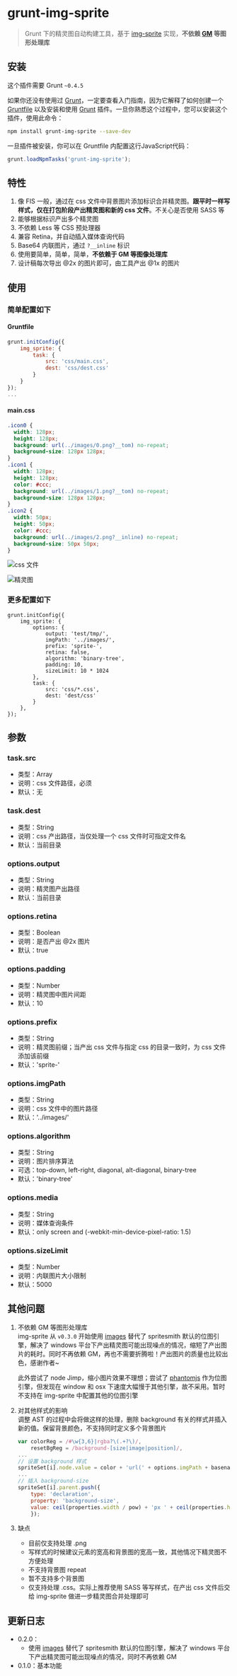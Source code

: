 # grunt-img-sprite

> Grunt 下的精灵图自动构建工具，基于 [img-sprite](https://github.com/cupools/img-sprite) 实现，**不依赖 [GM](http://www.graphicsmagick.org/) 等图形处理库**

## 安装
这个插件需要 Grunt `~0.4.5`

如果你还没有使用过 [Grunt](http://gruntjs.com/)，一定要查看入门指南，因为它解释了如何创建一个 [Gruntfile](http://gruntjs.com/sample-gruntfile) 以及安装和使用 [Grunt](http://gruntjs.com/) 插件。一旦你熟悉这个过程中，您可以安装这个插件，使用此命令：

``` bash
npm install grunt-img-sprite --save-dev
```

一旦插件被安装，你可以在 Gruntfile 内配置这行JavaScript代码：

``` javascript
grunt.loadNpmTasks('grunt-img-sprite');
```

## 特性
1. 像 FIS 一般，通过在 css 文件中背景图片添加标识合并精灵图。**跟平时一样写样式，仅在打包阶段产出精灵图和新的 css 文件**。不关心是否使用 SASS 等
1. 能够根据标识产出多个精灵图
1. 不依赖 Less 等 CSS 预处理器
1. 兼容 Retina，并自动插入媒体查询代码
1. Base64 内联图片，通过 `?__inline` 标识
1. 使用要简单，简单，简单，**不依赖于 GM 等图像处理库**
1. 设计稿每次导出 @2x 的图片即可，由工具产出 @1x 的图片

## 使用
### 简单配置如下

#### Gruntfile

``` javascript
grunt.initConfig({
  	img_sprite: {
  		task: {
  			src: 'css/main.css',
			dest: 'css/dest.css'	
  		}
	}
});
...
```

#### main.css

``` css
.icon0 {
  width: 128px;
  height: 128px;
  background: url(../images/0.png?__tom) no-repeat;
  background-size: 128px 128px;
}
.icon1 {
  width: 128px;
  height: 128px;
  color: #ccc;
  background: url(../images/1.png?__tom) no-repeat;
  background-size: 128px 128px;
}
.icon2 {
  width: 50px;
  height: 50px;
  color: #ccc;
  background: url(../images/2.png?__inline) no-repeat;
  background-size: 50px 50px;
}

```

![css 文件](https://github.com/cupools/grunt-img-sprite/blob/master/docs/00.png)

![精灵图](https://github.com/cupools/grunt-img-sprite/blob/master/docs/01.png)

### 更多配置如下
```mjavascript
grunt.initConfig({
    img_sprite: {
        options: {
            output: 'test/tmp/',
            imgPath: '../images/',
            prefix: 'sprite-',
            retina: false,
            algorithm: 'binary-tree',
            padding: 10,
            sizeLimit: 10 * 1024
        },
        task: {
            src: 'css/*.css',
            dest: 'dest/css'
        }
    },
});
```

## 参数
### task.src
- 类型：Array
- 说明：css 文件路径，必须
- 默认：无

### task.dest
- 类型：String
- 说明：css 产出路径，当仅处理一个 css 文件时可指定文件名
- 默认：当前目录

### options.output
- 类型：String
- 说明：精灵图产出路径
- 默认：当前目录

### options.retina
- 类型：Boolean
- 说明：是否产出 @2x 图片
- 默认：true

### options.padding
- 类型：Number
- 说明：精灵图中图片间距
- 默认：10

### options.prefix
- 类型：String
- 说明：精灵图前缀；当产出 css 文件与指定 css 的目录一致时，为 css 文件添加该前缀
- 默认：'sprite-'

### options.imgPath
- 类型：String
- 说明：css 文件中的图片路径
- 默认：'../images/'

### options.algorithm
- 类型：String
- 说明：图片排序算法
- 可选：top-down, left-right, diagonal, alt-diagonal, binary-tree
- 默认：'binary-tree'

### options.media
- 类型：String
- 说明：媒体查询条件
- 默认：only screen and (-webkit-min-device-pixel-ratio: 1.5)

### options.sizeLimit
- 类型：Number
- 说明：内联图片大小限制
- 默认：5000

## 其他问题
1. 不依赖 GM 等图形处理库  
    img-sprite 从 `v0.3.0` 开始使用 [images](https://github.com/zhangyuanwei/node-images) 替代了 spritesmith 默认的位图引擎，解决了 windows 平台下产出精灵图可能出现噪点的情况，缩短了产出图片的耗时。同时不再依赖 GM，再也不需要折腾啦！产出图片的质量也比较出色，感谢作者~
    
    此外尝试了 node Jimp，缩小图片效果不理想；尝试了 [phantomjs](http://phantomjs.org/) 作为位图引擎，但发现在 window 和 osx 下速度大幅慢于其他引擎，故不采用。暂时不支持在 img-sprite 中配置其他的位图引擎

1. 对其他样式的影响  
    调整 AST 的过程中会将做这样的处理，删除 background 有关的样式并插入新的值。保留背景颜色，不支持同时定义多个背景图片
    
    ``` javascript
    var colorReg = /#\w{3,6}|rgba?\(.+?\)/,
        resetBgReg = /background-[size|image|position]/,
    ...
    // 设置 background 样式
    spriteSet[i].node.value = color + 'url(' + options.imgPath + basename + ') ' + offsetX + ' ' + offsetY;
    ...
    // 插入 background-size
    spriteSet[i].parent.push({
        type: 'declaration',
        property: 'background-size',
        value: ceil(properties.width / pow) + 'px ' + ceil(properties.height / pow) + 'px'
        });
    ``` 
1. 缺点  
	- 目前仅支持处理 .png
	- 写样式的时候建议元素的宽高和背景图的宽高一致，其他情况下精灵图不方便处理
	- 不支持背景图 repeat
	- 暂不支持多个背景图
	- 仅支持处理 .css。实际上推荐使用 SASS 等写样式，在产出 css 文件后交给 img-sprite 做进一步精灵图合并处理即可

## 更新日志
- 0.2.0：
	- 使用 [images](https://github.com/zhangyuanwei/node-images) 替代了 spritesmith 默认的位图引擎，解决了 windows 平台下产出精灵图可能出现噪点的情况，同时不再依赖 GM
- 0.1.0：基本功能

